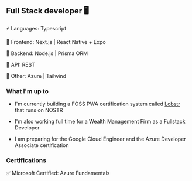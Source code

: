 ## Full Stack developer 🖥️ 

⚡️ Languages: Typescript

🚀 Frontend: Next.js | React Native + Expo

🎢 Backend: Node.js | Prisma ORM

🚕 API: REST

🚧 Other: Azure | Tailwind

### What I'm up to

- I'm currently building a FOSS PWA certification system called [Lobstr](https://github.com/Project-LOBSTR/foundation-app) that runs on NOSTR 

- I'm also working full time for a Wealth Management Firm as a Fullstack Developer

- I am preparing for the Google Cloud Engineer and the Azure Developer Associate certification
### Certifications

✅ Microsoft Certified: Azure Fundamentals
